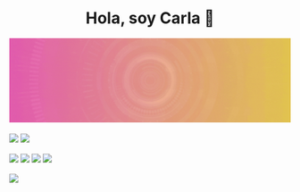 <div align="center">
  <h1>Hola, soy Carla 👋</h1>
  <img src="https://github.com/carla-rossetti/carla-rossetti/blob/main/banner.gif">
</div><br>

<div>
  <img src="https://img.shields.io/github/followers/carla-rossetti?label=Github%20Followers">
  <img src="https://img.shields.io/youtube/channel/subscribers/UCjQlqSAT9UuGxoyH-y3Se4g">
</div><br>

<div>
  <img src="https://img.shields.io/badge/HTML5-E34F26.svg?style=for-the-badge&logo=HTML5&logoColor=white">
  <img src="https://img.shields.io/badge/CSS3-1572B6.svg?style=for-the-badge&logo=CSS3&logoColor=white">
  <img src="https://img.shields.io/badge/JavaScript-F7DF1E.svg?style=for-the-badge&logo=JavaScript&logoColor=black">
  <img src="https://img.shields.io/badge/java-%23ED8B00.svg?style=for-the-badge&logo=openjdk&logoColor=white">
  <img src=>
</div><br>

<div>
  <img src="https://img.shields.io/badge/Buy%20Me%20a%20Coffee-ffdd00?style=for-the-badge&logo=buy-me-a-coffee&logoColor=black">
</div><br>
